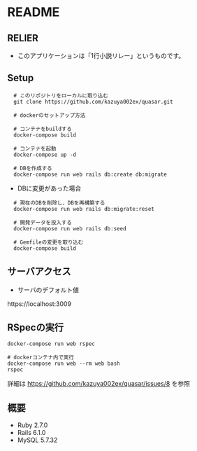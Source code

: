 # README

## RELIER

- このアプリケーションは「1行小説リレー」というものです。

## Setup

```
  # このリポジトリをローカルに取り込む
  git clone https://github.com/kazuya002ex/quasar.git

  # dockerのセットアップ方法

  # コンテナをbuildする
  docker-compose build

  # コンテナを起動
  docker-compose up -d

  # DBを作成する
  docker-compose run web rails db:create db:migrate
```

- DBに変更があった場合

```
  # 現在のDBを削除し、DBを再構築する
  docker-compose run web rails db:migrate:reset

  # 開発データを投入する
  docker-compose run web rails db:seed

  # Gemfileの変更を取り込む
  docker-compose build
```

## サーバアクセス

- サーバのデフォルト値

https://localhost:3009


## RSpecの実行

```
docker-compose run web rspec

# dockerコンテナ内で実行
docker-compose run web --rm web bash
rspec
```

詳細は https://github.com/kazuya002ex/quasar/issues/8 を参照

## 概要

- Ruby 2.7.0
- Rails 6.1.0
- MySQL 5.7.32

